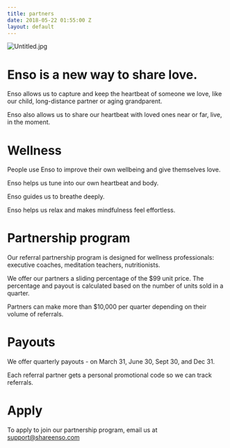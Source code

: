 ```yaml
---
title: partners
date: 2018-05-22 01:55:00 Z
layout: default
---
```


![Untitled.jpg](/uploads/Untitled.jpg)

# Enso is a new way to share love.

Enso allows us to capture and keep the heartbeat of someone we love, like our child, long-distance partner or aging grandparent.

Enso also allows us to share our heartbeat with loved ones near or far, live, in the moment.

# Wellness

People use Enso to improve their own wellbeing and give themselves love. 

Enso helps us tune into our own heartbeat and body.

Enso guides us to breathe deeply.

Enso helps us relax and makes mindfulness feel effortless.

# Partnership program

Our referral partnership program is designed for wellness professionals: executive coaches, meditation teachers, nutritionists.

We offer our partners a sliding percentage of the $99 unit price. The percentage and payout is calculated based on the number of units sold in a quarter.

Partners can make more than $10,000 per quarter depending on their volume of referrals.

# Payouts

We offer quarterly payouts - on March 31, June 30, Sept 30, and Dec 31.

Each referral partner gets a personal promotional code so we can track referrals.

# Apply

To apply to join our partnership program, email us at [support@shareenso.com](mailto:support@shareenso.com)